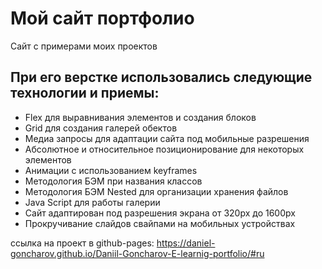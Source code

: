 # Мой сайт портфолио

Сайт с примерами моих проектов

## При его верстке использовались следующие технологии и приемы:
* Flex для выравнивания элементов и создания блоков
* Grid для создания галерей обектов
* Медиа запросы для адаптации сайта под мобильные разрешения
* Абсолютное и относительное позиционирование для некоторых элементов
* Анимации с использованием keyframes
* Методология БЭМ при названия классов
* Методология БЭМ Nested для организации хранения файлов
* Java Script для работы галерии
* Сайт адаптирован под разрешения экрана от 320px до 1600px
* Прокручивание слайдов свайпами на мобильных устройствах


ссылка на проект в github-pages: https://daniel-goncharov.github.io/Daniil-Goncharov-E-learnig-portfolio/#ru